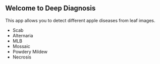 <h2>Welcome to Deep Diagnosis</h2>

<p>
This app allows you to detect different apple diseases from leaf images.

<ul>
<li>Scab</li>
<li>Alternaria</li>
<li>MLB</li>
<li>Mossaic</li>
<li>Powdery Mildew</li>
<li>Necrosis</li>
